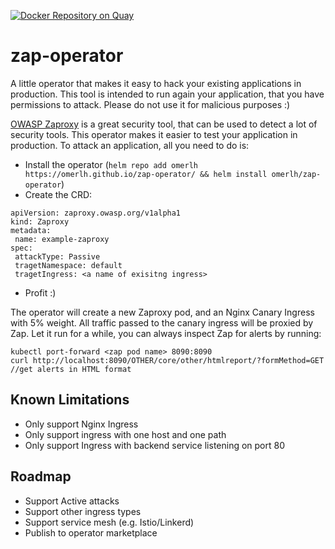 [![Docker Repository on Quay](https://quay.io/repository/omerlh/zaproxy-operator/status "Docker Repository on Quay")](https://quay.io/repository/omerlh/zaproxy-operator)
# zap-operator
A little operator that makes it easy to hack your existing applications in production. 
This tool is intended to run again your application, that you have permissions to attack.
Please do not use it for malicious purposes :)

[OWASP Zaproxy](https://www.owasp.org/index.php/OWASP_Zed_Attack_Proxy_Project) is a great security tool, that can be used to detect a lot of security tools.
This operator makes it easier to test your application in production.
To attack an application, all you need to do is:
* Install the operator (`helm repo add omerlh https://omerlh.github.io/zap-operator/ && helm install omerlh/zap-operator`)
* Create the CRD:
```
apiVersion: zaproxy.owasp.org/v1alpha1
kind: Zaproxy
metadata:
 name: example-zaproxy
spec:
 attackType: Passive
 tragetNamespace: default
 tragetIngress: <a name of exisitng ingress>
```
* Profit :)

The operator will create a new Zaproxy pod, and an Nginx Canary Ingress with 5% weight. 
All traffic passed to the canary ingress will be proxied by Zap.
Let it run for a while, you can always inspect Zap for alerts by running:
```
kubectl port-forward <zap pod name> 8090:8090
curl http://localhost:8090/OTHER/core/other/htmlreport/?formMethod=GET //get alerts in HTML format
```

## Known Limitations
* Only support Nginx Ingress
* Only support ingress with one host and one path
* Only support Ingress with backend service listening on port 80

## Roadmap
* Support Active attacks
* Support other ingress types
* Support service mesh (e.g. Istio/Linkerd)
* Publish to operator marketplace